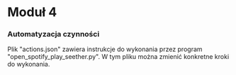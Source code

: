 <h1>Moduł 4</h1>
<h3>Automatyzacja czynności</h3>

<p>Plik "actions.json" zawiera instrukcje do wykonania przez program "open_spotify_play_seether.py".
W tym pliku można zmienić konkretne kroki do wykonania.</p>